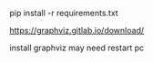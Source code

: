pip install -r requirements.txt

https://graphviz.gitlab.io/download/

install graphviz may need restart pc